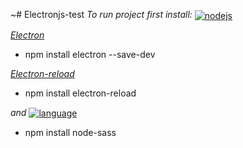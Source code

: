 ~# Electronjs-test
<em>To run project first install:</em> <a href='https://nodejs.org/en' ><img alt='nodejs' src='https://img.shields.io/badge/Node.js-43853D?style=for-the-badge&logo=node.js&logoColor=white' align='center'></a>


<em><a href='https://www.npmjs.com/package/electron'>Electron</a></em>
- npm install electron --save-dev

<em><a href='https://www.npmjs.com/package/electron-reload'>Electron-reload</a></em>
- npm install electron-reload

<em> and </em><a href='https://www.npmjs.com/package/node-sass'><img alt='language' src='https://img.shields.io/badge/Sass-CC6699?style=for-the-badge&logo=sass&logoColor=white' align='center'></a>
- npm install node-sass
